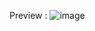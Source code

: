 Preview :
![image](https://github.com/pramudyanuar/WPU-NgobarTailwind/assets/131145420/3973ab62-463e-4105-bdd6-a1950521fab7)
